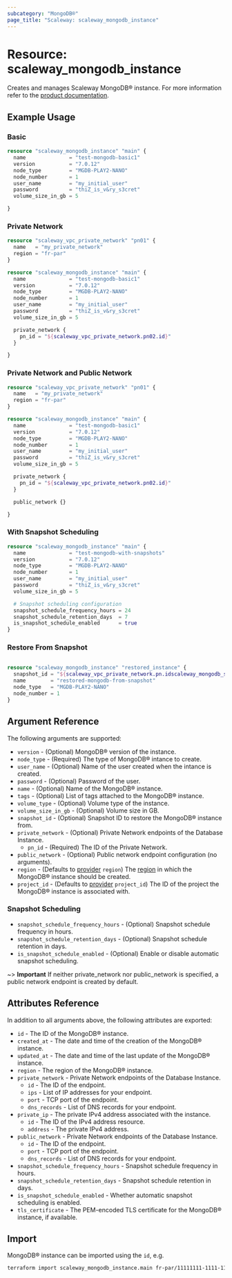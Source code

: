 ```yaml
---
subcategory: "MongoDB®"
page_title: "Scaleway: scaleway_mongodb_instance"
---
```


# Resource: scaleway_mongodb_instance

Creates and manages Scaleway MongoDB® instance.
For more information refer to the [product documentation](https://www.scaleway.com/en/docs/managed-mongodb-databases/).

## Example Usage

### Basic

```terraform
resource "scaleway_mongodb_instance" "main" {
  name              = "test-mongodb-basic1"
  version           = "7.0.12"
  node_type         = "MGDB-PLAY2-NANO"
  node_number       = 1
  user_name         = "my_initial_user"
  password          = "thiZ_is_v&ry_s3cret"
  volume_size_in_gb = 5

}
```

### Private Network

```terraform
resource "scaleway_vpc_private_network" "pn01" {
  name   = "my_private_network"
  region = "fr-par"
}

resource "scaleway_mongodb_instance" "main" {
  name              = "test-mongodb-basic1"
  version           = "7.0.12"
  node_type         = "MGDB-PLAY2-NANO"
  node_number       = 1
  user_name         = "my_initial_user"
  password          = "thiZ_is_v&ry_s3cret"
  volume_size_in_gb = 5

  private_network {
    pn_id = "${scaleway_vpc_private_network.pn02.id}"
  }

}
```

### Private Network and Public Network

```terraform
resource "scaleway_vpc_private_network" "pn01" {
  name   = "my_private_network"
  region = "fr-par"
}

resource "scaleway_mongodb_instance" "main" {
  name              = "test-mongodb-basic1"
  version           = "7.0.12"
  node_type         = "MGDB-PLAY2-NANO"
  node_number       = 1
  user_name         = "my_initial_user"
  password          = "thiZ_is_v&ry_s3cret"
  volume_size_in_gb = 5

  private_network {
    pn_id = "${scaleway_vpc_private_network.pn02.id}"
  }

  public_network {}

}
```

### With Snapshot Scheduling

```terraform
resource "scaleway_mongodb_instance" "main" {
  name              = "test-mongodb-with-snapshots"
  version           = "7.0.12"
  node_type         = "MGDB-PLAY2-NANO"
  node_number       = 1
  user_name         = "my_initial_user"
  password          = "thiZ_is_v&ry_s3cret"
  volume_size_in_gb = 5

  # Snapshot scheduling configuration
  snapshot_schedule_frequency_hours = 24
  snapshot_schedule_retention_days  = 7
  is_snapshot_schedule_enabled      = true
}
```

### Restore From Snapshot

```terraform

resource "scaleway_mongodb_instance" "restored_instance" {
  snapshot_id = "${scaleway_vpc_private_network.pn.idscaleway_mongodb_snapshot.main_snapshot.id}"
  name        = "restored-mongodb-from-snapshot"
  node_type   = "MGDB-PLAY2-NANO"
  node_number = 1
}
```

## Argument Reference

The following arguments are supported:

- `version` - (Optional) MongoDB® version of the instance.
- `node_type` - (Required) The type of MongoDB® intance to create.
- `user_name` - (Optional) Name of the user created when the intance is created.
- `password` - (Optional) Password of the user.
- `name` - (Optional) Name of the MongoDB® instance.
- `tags` - (Optional) List of tags attached to the MongoDB® instance.
- `volume_type` - (Optional) Volume type of the instance.
- `volume_size_in_gb` - (Optional) Volume size in GB.
- `snapshot_id` - (Optional) Snapshot ID to restore the MongoDB® instance from.
- `private_network` - (Optional) Private Network endpoints of the Database Instance.
    - `pn_id` - (Required) The ID of the Private Network.
- `public_network` - (Optional) Public network endpoint configuration (no arguments).
- `region` - (Defaults to [provider](../index.md#region) `region`) The [region](../guides/regions_and_zones.md#regions) in which the MongoDB® instance should be created.
- `project_id` - (Defaults to [provider](../index.md#project_id) `project_id`) The ID of the project the MongoDB® instance is associated with.

### Snapshot Scheduling

- `snapshot_schedule_frequency_hours` - (Optional) Snapshot schedule frequency in hours.
- `snapshot_schedule_retention_days` - (Optional) Snapshot schedule retention in days.
- `is_snapshot_schedule_enabled` - (Optional) Enable or disable automatic snapshot scheduling.

~> **Important** If neither private_network nor public_network is specified, a public network endpoint is created by default.


## Attributes Reference

In addition to all arguments above, the following attributes are exported:

- `id` - The ID of the MongoDB® instance.
- `created_at` - The date and time of the creation of the MongoDB® instance.
- `updated_at` - The date and time of the last update of the MongoDB® instance.
- `region` - The region of the MongoDB® instance.
- `private_network` - Private Network endpoints of the Database Instance.
    - `id` - The ID of the endpoint.
    - `ips` - List of IP addresses for your endpoint.
    - `port` - TCP port of the endpoint.
    - `dns_records` - List of DNS records for your endpoint.
- `private_ip` - The private IPv4 address associated with the instance.
    - `id` - The ID of the IPv4 address resource.
    - `address` - The private IPv4 address.
- `public_network` - Private Network endpoints of the Database Instance.
    - `id` - The ID of the endpoint.
    - `port` - TCP port of the endpoint.
    - `dns_records` - List of DNS records for your endpoint.
- `snapshot_schedule_frequency_hours` - Snapshot schedule frequency in hours.
- `snapshot_schedule_retention_days` - Snapshot schedule retention in days.
- `is_snapshot_schedule_enabled` - Whether automatic snapshot scheduling is enabled.
- `tls_certificate` - The PEM-encoded TLS certificate for the MongoDB® instance, if available.

## Import

MongoDB® instance can be imported using the `id`, e.g.

```bash
terraform import scaleway_mongodb_instance.main fr-par/11111111-1111-1111-1111-111111111111
```
